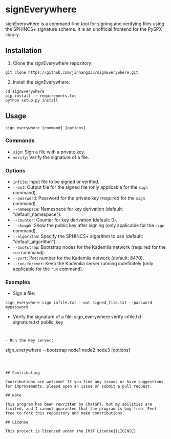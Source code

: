 # signEverywhere

signEverywhere is a command-line tool for signing and verifying files using the SPHINCS+ signature scheme. It is an unofficial frontend for the PySPX library.

## Installation

1. Clone the signEverywhere repository:
```
git clone https://github.com/jinnang233/signEverywhere.git
```

2. Install the signEverywhere:
```
cd signEverywhere
pip install -r requirements.txt
python setup.py install
```

## Usage

```
sign_everywhere [command] [options]
```

### Commands

- `sign`: Sign a file with a private key.
- `verify`: Verify the signature of a file.

### Options

- `infile`: Input file to be signed or verified.
- `--out`: Output file for the signed file (only applicable for the `sign` command).
- `--password`: Password for the private key (required for the `sign` command).
- `--namespace`: Namespace for key derivation (default: "default_namespace").
- `--counter`: Counter for key derivation (default: 0).
- `--showpk`: Show the public key after signing (only applicable for the `sign` command).
- `--algorithm`: Specify the SPHINCS+ algorithm to use (default: "default_algorithm").
- `--bootstrap`: Bootstrap nodes for the Kademlia network (required for the `run` command).
- `--port`: Port number for the Kademlia network (default: 8470).
- `--run-forever`: Keep the Kademlia server running indefinitely (only applicable for the `run` command).

### Examples

- Sign a file:

```
sign_everywhere sign infile.txt --out signed_file.txt --password mypassword
```


- Verify the signature of a file:
sign_everywhere verify infile.txt signature.txt public_key
```


- Run the Key server:
```
sign_everywhere  --bootstrap node1 node2 node3 [options]
```



## Contributing

Contributions are welcome! If you find any issues or have suggestions for improvements, please open an issue or submit a pull request.

## Note

This program has been rewritten by ChatGPT, but my abilities are limited, and I cannot guarantee that the program is bug-free. Feel free to fork this repository and make contributions.

## License

This project is licensed under the [MIT License](LICENSE).


